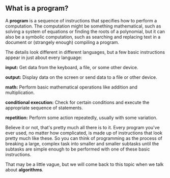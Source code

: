 ## What is a program?

A **program** is a sequence of instructions that specifies how to perform a computation.  The computation might be something mathematical, such as solving a system of equations or finding the roots of a polynomial, 
but it can also be a symbolic computation, such as searching and replacing text in a document or (strangely enough) compiling a program.

The details look different in different languages, but a few basic instructions appear in just about every language:

**input:** Get data from the keyboard, a file, or some other device.

**output:** Display data on the screen or send data to a file or other device.

**math:** Perform basic mathematical operations like addition and multiplication.

**conditional execution:** Check for certain conditions and execute the appropriate sequence of statements.

**repetition:** Perform some action repeatedly, usually with some variation.

Believe it or not, that's pretty much all there is to it.  Every program you've ever used, no matter how complicated, is made up of instructions that look pretty much like these. So you can think of programming as the process of breaking a large, complex task into smaller and smaller subtasks until the subtasks are simple enough to be performed with one of these basic instructions.

That may be a little vague, but we will come back to this topic when we talk about **algorithms**.